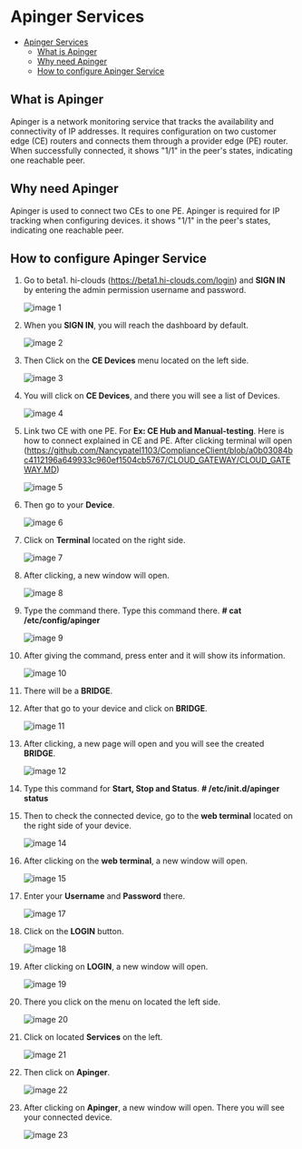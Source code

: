 # Apinger Services
<!-- TOC -->

- [Apinger Services](#apinger-services)
    - [What is Apinger](#what-is-apinger)
    - [Why need Apinger](#why-need-apinger)
    - [How to configure Apinger Service](#how-to-configure-apinger-service)

<!-- /TOC -->
## What is Apinger
Apinger is a network monitoring service that tracks the availability and connectivity of IP addresses. It requires configuration on two customer edge (CE) routers and connects them through a provider edge (PE) router. When successfully connected, it shows "1/1" in the peer's states, indicating one reachable peer.

## Why need Apinger
Apinger is used to connect two CEs to one PE. Apinger is required for IP tracking when configuring devices. it shows "1/1" in the peer's states, indicating one reachable peer.

## How to configure Apinger Service
1. Go to beta1. hi-clouds (https://beta1.hi-clouds.com/login) and **SIGN IN** by entering the admin permission username and password.

   ![image 1](https://github.com/Nancypatel1103/ComplianceClient/assets/153616269/2cc0e784-0192-4715-867d-f61a6e99dfb6)

2. When you **SIGN IN**, you will reach the dashboard by default.                                                         

    ![image 2](https://github.com/Nancypatel1103/ComplianceClient/assets/153616269/fe76c624-cb89-439a-8568-08dcf4d70185)

3. Then Click on the **CE Devices** menu located on the left side.                                                    

   ![image 3](https://github.com/Nancypatel1103/ComplianceClient/assets/153616269/2c605c5d-5b66-4a7a-ad35-dc671b0f7e1a)

4. You will click on **CE Devices**, and there you will see a list of Devices.                                             

    ![image 4](https://github.com/Nancypatel1103/ComplianceClient/assets/153616269/f4b86a92-01a6-49b9-be08-2c3624d80c4e)

5. Link two CE with one PE. For **Ex: CE Hub and Manual-testing**. Here is how to connect explained in  CE and PE. After clicking terminal will open (https://github.com/Nancypatel1103/ComplianceClient/blob/a0b03084bc4112196a649933c960ef1504cb5767/CLOUD_GATEWAY/CLOUD_GATEWAY.MD)

   ![image 5](https://github.com/Nancypatel1103/ComplianceClient/assets/153616269/1f738ecc-ba99-4eba-98fa-d8bc5783f506)

6. Then go to your **Device**.
  
   ![image 6](https://github.com/Nancypatel1103/ComplianceClient/assets/153616269/89c77d41-ce0d-4ebd-a65c-dcdba90f4d32)

7. Click on **Terminal** located on the right side.
  
   ![image 7](https://github.com/Nancypatel1103/ComplianceClient/assets/153616269/48eb1b56-7008-40a1-902c-4b0620bb33cd)

8. After clicking, a new window will open.
  
   ![image 8](https://github.com/Nancypatel1103/ComplianceClient/assets/153616269/bbd0889a-8c39-4c3f-b856-85f2b3c1615f)

9. Type the command there. Type this command there.
   **# cat /etc/config/apinger**

    ![image 9](https://github.com/Nancypatel1103/ComplianceClient/assets/153616269/24b25099-ee6e-4156-a203-97b3a527f257)

10. After giving the command, press enter and it will show its information.

     ![image 10](https://github.com/Nancypatel1103/ComplianceClient/assets/153616269/f0927b92-beab-48f7-853e-c28da712ab53)

11. There will be a **BRIDGE**.
12. After that go to your device and click on **BRIDGE**.

    ![image 11](https://github.com/Nancypatel1103/ComplianceClient/assets/153616269/6f1aec90-9442-4f42-977c-e1637494f3a6)

13. After clicking, a new page will open and you will see the created **BRIDGE**.

    ![image 12](https://github.com/Nancypatel1103/ComplianceClient/assets/153616269/4649da6e-5e6a-4860-8659-6d976799a6ba)

14. Type this command for **Start, Stop and Status**.
    **# /etc/init.d/apinger status**   
15. Then to check the connected device, go to the **web terminal** located on the right side of your device.          

     ![image 14](https://github.com/Nancypatel1103/ComplianceClient/assets/153616269/805a9437-96a8-4f5f-8582-9f9185a80bb6)

16. After clicking on the **web terminal**, a new window will open.                

     ![image 15](https://github.com/Nancypatel1103/ComplianceClient/assets/153616269/663351d1-5781-46be-8ad8-e0f6106136b7)

17. Enter your **Username** and **Password** there.                 

     ![image 17](https://github.com/Nancypatel1103/ComplianceClient/assets/153616269/058615b6-c739-4eeb-8b93-99e97d9192c4)

18. Click on the **LOGIN** button.                             

    ![image 18](https://github.com/Nancypatel1103/ComplianceClient/assets/153616269/49c53eae-6315-46a1-820e-678215af76f2)

19. After clicking on **LOGIN**, a new window will open.                                                                 

    ![image 19](https://github.com/Nancypatel1103/ComplianceClient/assets/153616269/f6398da5-da30-4973-a9be-7d29ff73be12)  

20. There you click on the menu on located the left side.                                               

    ![image 20](https://github.com/Nancypatel1103/ComplianceClient/assets/153616269/f2276b6c-715a-4e0e-bea5-6ebf4015f421)

21. Click on located **Services** on the left.                                                       

    ![image 21](https://github.com/Nancypatel1103/ComplianceClient/assets/153616269/736c0784-2ac2-4e8c-9c42-21f71fa20d69)

22. Then click on **Apinger**.                                                                             

     ![image 22](https://github.com/Nancypatel1103/ComplianceClient/assets/153616269/17d79741-a687-4bf0-a100-ac64381b514f)

23. After clicking on **Apinger**, a new window will open. There you will see your connected device.         
    
    ![image 23](https://github.com/Nancypatel1103/ComplianceClient/assets/153616269/f3dc52e4-4f59-4482-8fd4-93b4bb1b9223)

